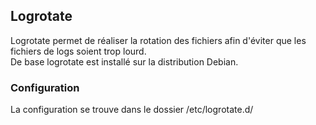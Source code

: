 ## Logrotate

Logrotate permet de réaliser la rotation des fichiers afin d'éviter que les fichiers de logs soient trop lourd.
<br/>
De base logrotate est installé sur la distribution Debian.
<br/>


### Configuration

La configuration se trouve dans le dossier /etc/logrotate.d/<application>
